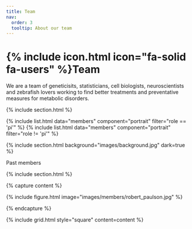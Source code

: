 ```yaml
---
title: Team
nav:
  order: 3
  tooltip: About our team
---
```


# {% include icon.html icon="fa-solid fa-users" %}Team

We are a team of geneticisits, statisticians, cell biologists, neuroscientists and zebrafish lovers working to find better treatments and preventative measures for metabolic disorders.

{% include section.html %}

{% include list.html data="members" component="portrait" filter="role == 'pi'" %}
{% include list.html data="members" component="portrait" filter="role != 'pi'" %}

{% include section.html background="images/background.jpg" dark=true %}

Past members

{% include section.html %}

{% capture content %}

{% include figure.html image="images/members/robert_paulson.jpg" %}

{% endcapture %}

{% include grid.html style="square" content=content %}
